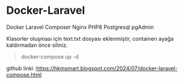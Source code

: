 # Docker-Laravel
 Docker Laravel Composer  Nginx PHP8 Postgresql pgAdmin

  Klasorler oluşması için text.txt dosyası eklenmiştir, containerı ayağa kaldırmadan önce siliniz.

  > docker-compose up -d

  github linki :https://hkmsmart.blogspot.com/2024/07/docker-laravel-compose.html
